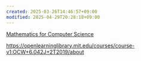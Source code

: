 ```yaml
---
created: 2025-03-26T14:46:57+09:00
modified: 2025-04-29T20:28:18+09:00
---
```


[Mathematics for Computer Science](https://openlearninglibrary.mit.edu/courses/course-v1:OCW+6.042J+2T2019/course/)

https://openlearninglibrary.mit.edu/courses/course-v1:OCW+6.042J+2T2019/about
